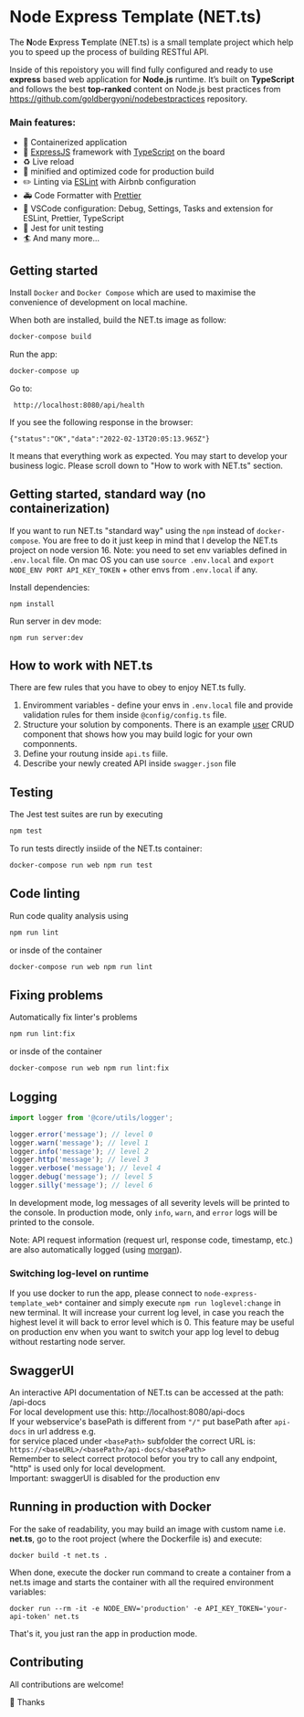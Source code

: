 # Node Express Template (NET.ts)

The **N**ode **E**xpress **T**emplate (NET.ts) is a small template project which help you to speed up the process of building RESTful API.

Inside of this repoistory you will find fully configured and ready to use **express** based web application for **Node.js** runtime. It’s built on **TypeScript** and follows the best **top-ranked** content on Node.js best practices from https://github.com/goldbergyoni/nodebestpractices repository.

### Main features:

- 🐳 Containerized application
- 🚄 [ExpressJS](http://expressjs.com) framework with [TypeScript](https://www.typescriptlang.org/) on the board
- ♻️ Live reload
- 🏇 minified and optimized code for production build
- ✏️ Linting via [ESLint](https://eslint.org) with Airbnb configuration
- 🚑 Code Formatter with [Prettier](https://prettier.io)
- 📘 VSCode configuration: Debug, Settings, Tasks and extension for ESLint, Prettier, TypeScript
- 🚧 Jest for unit testing
- 🏄 And many more...

## Getting started

Install `Docker` and `Docker Compose` which are used to maximise the convenience of development on local machine.

When both are installed, build the NET.ts image as follow:

```sh
docker-compose build
```

Run the app:

```sh
docker-compose up
```

Go to:

```
 http://localhost:8080/api/health
```

If you see the following response in the browser:

```
{"status":"OK","data":"2022-02-13T20:05:13.965Z"}
```

It means that everything work as expected. You may start to develop your business logic.
Please scroll down to "How to work with NET.ts" section.

## Getting started, standard way (no containerization)

If you want to run NET.ts "standard way" using the `npm` instead of `docker-compose`.
You are free to do it just keep in mind that I develop the NET.ts project on node version 16.
Note: you need to set env variables defined in `.env.local` file.
On mac OS you can use `source .env.local` and `export NODE_ENV PORT API_KEY_TOKEN` + other envs from `.env.local` if any.

Install dependencies:

```
npm install
```

Run server in dev mode:

```
npm run server:dev
```

## How to work with NET.ts

There are few rules that you have to obey to enjoy NET.ts fully.

1. Enviromment variables - define your envs in `.env.local` file and provide validation rules for them inside `@config/config.ts` file.
2. Structure your solution by components. There is an example [user](https://github.com/przemek-nowicki/node-express-template.ts/tree/master/src/components/user) CRUD component that shows how you may build logic for your own componnents.
3. Define your routung inside `api.ts` fiile.
4. Describe your newly created API inside `swagger.json` file

## Testing

The Jest test suites are run by executing

```sh
npm test
```

To run tests directly insiide of the NET.ts container:

```sh
docker-compose run web npm run test
```

## Code linting

Run code quality analysis using

```sh
npm run lint
```

or insde of the container

```sh
docker-compose run web npm run lint
```

## Fixing problems

Automatically fix linter's problems

```sh
npm run lint:fix
```

or insde of the container

```sh
docker-compose run web npm run lint:fix
```

## Logging

```javascript
import logger from '@core/utils/logger';

logger.error('message'); // level 0
logger.warn('message'); // level 1
logger.info('message'); // level 2
logger.http('message'); // level 3
logger.verbose('message'); // level 4
logger.debug('message'); // level 5
logger.silly('message'); // level 6
```

In development mode, log messages of all severity levels will be printed to the console.
In production mode, only `info`, `warn`, and `error` logs will be printed to the console.

Note: API request information (request url, response code, timestamp, etc.) are also automatically logged (using [morgan](https://github.com/expressjs/morgan)).

### Switching log-level on runtime

If you use docker to run the app, please connect to `node-express-template_web*` container and simply execute `npm run loglevel:change` in new terminal. It will increase your current log level, in case you reach the highest level it will back to error level which is 0.
This feature may be useful on production env when you want to switch your app log level to debug without restarting node server.

## SwaggerUI

An interactive API documentation of NET.ts can be accessed at the path: <baseURL>/api-docs \
For local development use this: http://localhost:8080/api-docs \
If your webservice's basePath is different from `"/"` put basePath after `api-docs` in url address e.g. \
for service placed under `<basePath>` subfolder the correct URL is: `https://<baseURL>/<basePath>/api-docs/<basePath>` \
Remember to select correct protocol befor you try to call any endpoint, "http" is used only for local development. \
Important: swaggerUI is disabled for the production env

## Running in production with Docker

For the sake of readability, you may build an image with custom name i.e. **net.ts**, go to the root project (where the Dockerfile is) and execute:

`docker build -t net.ts .`

When done, execute the docker run command to create a container from a net.ts image and starts the container with all the required environment variables:

`docker run --rm -it -e NODE_ENV='production' -e API_KEY_TOKEN='your-api-token' net.ts`

That's it, you just ran the app in production mode.

## Contributing

All contributions are welcome!

🙌 Thanks
